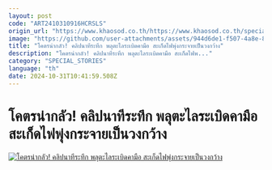 ```yaml
---
layout: post
code: "ART2410310916HCRSLS"
origin_url: "https://www.khaosod.co.th/https://www.khaosod.co.th/special-stories/news_9483348"
image: "https://github.com/user-attachments/assets/944d6de1-f507-4a8e-8186-bf96835a94e9"
title: "โคตรน่ากลัว! คลิปนาทีระทึก พลุตะไลระเบิดคามือ สะเก็ดไฟพุ่งกระจายเป็นวงกว้าง"
description: "โคตรน่ากลัว! คลิปนาทีระทึก พลุตะไลระเบิดคามือ สะเก็ดไฟพ..."
category: "SPECIAL_STORIES"
language: "th"
date: 2024-10-31T10:41:59.508Z
---
```


# โคตรน่ากลัว! คลิปนาทีระทึก พลุตะไลระเบิดคามือ สะเก็ดไฟพุ่งกระจายเป็นวงกว้าง

[![โคตรน่ากลัว! คลิปนาทีระทึก พลุตะไลระเบิดคามือ สะเก็ดไฟพุ่งกระจายเป็นวงกว้าง](https://www.khaosod.co.th/wpapp/uploads/2024/10/rocket.jpg "โคตรน่ากลัว! คลิปนาทีระทึก พลุตะไลระเบิดคามือ สะเก็ดไฟพุ่งกระจายเป็นวงกว้าง")](https://www.khaosod.co.th/wpapp/uploads/2024/10/rocket.jpg)